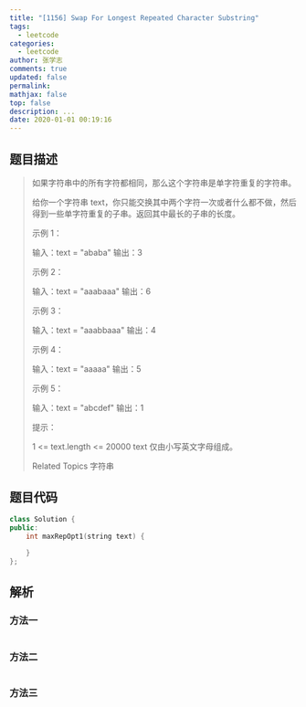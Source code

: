 ```yaml
---
title: "[1156] Swap For Longest Repeated Character Substring"
tags:
  - leetcode
categories:
  - leetcode
author: 张学志
comments: true
updated: false
permalink:
mathjax: false
top: false
description: ...
date: 2020-01-01 00:19:16
---
```


## 题目描述

> 如果字符串中的所有字符都相同，那么这个字符串是单字符重复的字符串。 
> 
> 给你一个字符串 text，你只能交换其中两个字符一次或者什么都不做，然后得到一些单字符重复的子串。返回其中最长的子串的长度。 
> 
> 
> 
> 示例 1： 
> 
> 输入：text = "ababa"
> 输出：3
> 
> 
> 示例 2： 
> 
> 输入：text = "aaabaaa"
> 输出：6
> 
> 
> 示例 3： 
> 
> 输入：text = "aaabbaaa"
> 输出：4
> 
> 
> 示例 4： 
> 
> 输入：text = "aaaaa"
> 输出：5
> 
> 
> 示例 5： 
> 
> 输入：text = "abcdef"
> 输出：1
> 
> 
> 
> 
> 提示： 
> 
> 
> 1 <= text.length <= 20000 
> text 仅由小写英文字母组成。 
> 
> Related Topics 字符串

## 题目代码

```cpp
class Solution {
public:
    int maxRepOpt1(string text) {
        
    }
};
```

## 解析

### 方法一

```cpp

```

### 方法二

```cpp

```

### 方法三

```cpp

```

